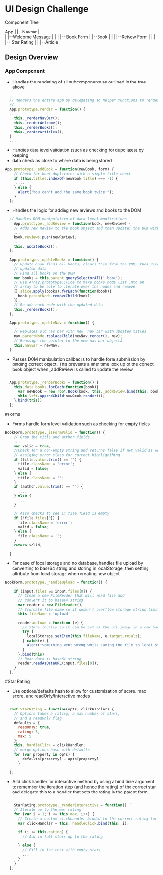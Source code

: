 # UI Design Challenge 

Component Tree 

App
|
|--Navbar
|    
|
|--Welcome Message 
|    |
|    |-- Book Form
|
|--Book 
|    |
|    |--Reivew Form
|            |
|            |-- Star Rating
|
|
|--Article


## Design Overview 

### App Component
* Handles the rendering of all subcomponents as outlined in the tree above

```javascript 
  ...
  // Renders the entire app by delegating to helper functions to render each component of the app
  // 
  App.prototype.render = function() {
  ...
    this._renderNavBar();
    this._renderWelcome();
    this._renderBooks();
    this._renderArticles();
  }
  ... 
```
* Handles data level validation (such as checking for dupcliates) by keeping 
* data check as close to where data is being stored

```javascript 
App.prototype._addBook = function(newBook, form) {
    // Check for book duplicates with a simple title check
    if (this.titles.indexOf(newBook.title) === -1) {
     ....
    } else {
      alert("You can't add the same book twice!");
    }
  };
```

* Handles the logic for adding new reviews and books to the DOM

```javascript
  // Handles DOM manipulation of data level modfications 
    App.prototype._addReview = function(book, newReview) {
    // Adds new Review to the book object and then updates the DOM with the new books
    ...
    book.reviews.push(newReview);
    ...
    this._updateBooks();
  };
  
  App.prototype._updateBooks = function() {
    // Update book finds all books, clears them from the DOM, then rerenders new books with 
    // updated data
    // Find all books on the DOM 
    var books = this.parent.querySelectorAll('.book');
    // Use Array.prototype.slice to make books node list into an 
    // array to be able to iterate over the nodes and remove
    [].slice.apply(books).forEach(function(book){
      book.parentNode.removeChild(book);
    });
    // Re add each node with the updated data
    this._renderBooks();
  };

  App.prototype._updateNav = function() {
    ... 
    // Replaces old nav bar with new  nav bar with updated titles
    nav.parentNode.replaceChild(newNav.render(), nav);
    // Reassign the pointer to the new nav bar objectå
    this.navBar = newNav;
  }

```
*  Passes DOM manipulation callbacks to handle form submission by binding correct object. 
   This prevents a liner time look up of the correct book object when _addReview  is called to 
   update the review

```javascript

  App.prototype._renderBooks = function() {
    this.data.books.forEach(function(book){
      var newBook = new root.Book(book, this._addReview.bind(this, book));
      this.left.appendChild(newBook.render());
    }.bind(this))
  };
```

#Forms
* Forms handle form level validation such as checking for empty fields

```javascript
BookForm.prototype._isFormValid = function() {
    // Grap the title and author fields 
    ...
    var valid = true;
    //Check for a non-empty string and returns false if not valid as well as 
    // assiging error class for correct highlighthing 
    if (title.value.trim() == '') {
      title.className = 'error';
      valid = false;
    } else {
      title.className = '';
    }
    if (author.value.trim() == '') {
      ....
    } else {
      ...
    }

    // Also checks to see if file field is empty
    if (!file.files[0]) {
      file.className = 'error';
      valid = false;
    } else {
      file.className = '';
    }
    return valid;

  }
```
* For case of local storage and no database, handles file upload by converting to base64 string and 
storing in localStorage, then setting attribute from local storage when creating new object

```javascript 
BookForm.prototype._handleUpload = function() {
   ...
    if (input.files && input.files[0]) {
      // Creae a new FileReader that will read file and 
      // convert it to base64 string
      var reader = new FileReader();
      // Truncate file name so it dosen't overflow storage string limit
      this.fileName = 'upload'

      reader.onload = function (e) {
        // Store locally so it can be set as the url image in a new book object
        try {
          localStorage.setItem(this.fileName, e.target.result);     
        } catch(e) {
          alert("Something went wrong while saving the file to local storate. Please try again");
        }
      }.bind(this)
      // Read data is base64 string
      reader.readAsDataURL(input.files[0]);
    }
  };
```
#Star Rating 

* Use options/defaults hash to allow for customization of score, max score, and readOnly/Interactive modes 

```javascript 

  root.StarRating = function(opts, clickHandler) {
    // Options takes a rating, a max number of stars, 
    // and a readOnly flag
    defaults = {
      readOnly: true,
      rating: 3,
      max: 5
    };
    this._handleClick = clickHandler;
    // merge options hash with defaults 
    for (var property in opts) {
        defaults[property] = opts[property]    
      }
  ...
  };

```

* Add click handler for interactive method by using a bind time argument to remember the iteration step (and hence the rating) of the correct star and delegate this to a handler that sets the rating in
the parent form. 

```javascript 

    StarRating.prototype._renderInteractive = function() {
    // Iterate up to the max rating 
    for (var i = 1; i <= this.max; i++) {
      // Create a custom clickhandler binded to the correct rating for each star
      var clickHandler = this._handleClick.bind(this, i);

      if (i <= this.rating) {
        // Add in full stars up to the rating
        ...
      } else {
        // Fill in the rest with empty stars
        ...
      }
    }
  };

```  

